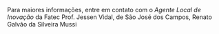 Para maiores informações, entre em contato com o *Agente Local de Inovação* da Fatec Prof. Jessen Vidal, de São José dos Campos, Renato Galvão da Silveira Mussi
